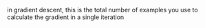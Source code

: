 in gradient descent, this is the total number of examples you use to calculate the gradient in a single iteration